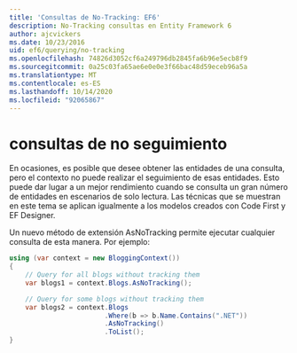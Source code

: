 ```yaml
---
title: 'Consultas de No-Tracking: EF6'
description: No-Tracking consultas en Entity Framework 6
author: ajcvickers
ms.date: 10/23/2016
uid: ef6/querying/no-tracking
ms.openlocfilehash: 74826d3052cf6a249796db2845fa6b96e5ecb8f9
ms.sourcegitcommit: 0a25c03fa65ae6e0e0e3f66bac48d59eceb96a5a
ms.translationtype: MT
ms.contentlocale: es-ES
ms.lasthandoff: 10/14/2020
ms.locfileid: "92065867"
---
```

# <a name="no-tracking-queries"></a>consultas de no seguimiento
En ocasiones, es posible que desee obtener las entidades de una consulta, pero el contexto no puede realizar el seguimiento de esas entidades. Esto puede dar lugar a un mejor rendimiento cuando se consulta un gran número de entidades en escenarios de solo lectura. Las técnicas que se muestran en este tema se aplican igualmente a los modelos creados con Code First y EF Designer.  

Un nuevo método de extensión AsNoTracking permite ejecutar cualquier consulta de esta manera. Por ejemplo:  

``` csharp
using (var context = new BloggingContext())
{
    // Query for all blogs without tracking them
    var blogs1 = context.Blogs.AsNoTracking();

    // Query for some blogs without tracking them
    var blogs2 = context.Blogs
                        .Where(b => b.Name.Contains(".NET"))
                        .AsNoTracking()
                        .ToList();
}
```  
